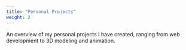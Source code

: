 ```yaml
---
title: "Personal Projects"
weight: 2
---
```

An overview of my personal projects I have created, ranging from web development to 3D modeling and animation.